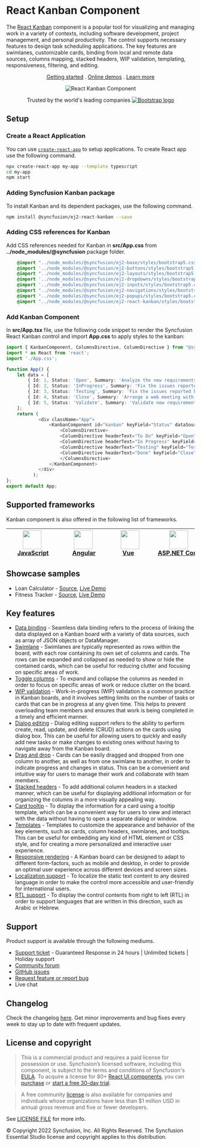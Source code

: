 # React Kanban Component

The [React Kanban](https://www.syncfusion.com/react-components/react-kanban-board?utm_source=npm&utm_medium=listing&utm_campaign=react-kanban-npm) component is a popular tool for visualizing and managing work in a variety of contexts, including software development, project management, and personal productivity. The control supports necessary features to design task scheduling applications. The key features are swimlanes, customizable cards, binding from local and remote data sources, columns mapping, stacked headers, WIP validation, templating, responsiveness, filtering, and editing.


<p align="center">
    <a href="https://ej2.syncfusion.com/react/documentation/kanban/getting-started/?utm_source=npm&utm_medium=listing&utm_campaign=react-kanban-npm">Getting started</a> . 
    <a href="https://ej2.syncfusion.com/react/demos/?utm_source=npm&utm_medium=listing&utm_campaign=react-kanban-npm#/bootstrap5/kanban/overview">Online demos</a> . 
    <a href="https://www.syncfusion.com/react-components/react-kanban-board?utm_source=npm&utm_medium=listing&utm_campaign=react-kanban-npm">Learn more</a>
</p>

<p align="center">
   <img src="https://raw.githubusercontent.com/SyncfusionExamples/nuget-img/master/react/react-kanban.png" alt="React Kanban Component"/>
</p>

<p align="center">
Trusted by the world's leading companies
  <a href="https://www.syncfusion.com">
    <img src="https://raw.githubusercontent.com/SyncfusionExamples/nuget-img/master/syncfusion/syncfusion-trusted-companies.webp" alt="Bootstrap logo">
  </a>
</p>

## Setup

### Create a React Application

You can use [`create-react-app`](https://github.com/facebookincubator/create-react-app) to setup applications. To create React app use the following command.

```bash
npx create-react-app my-app --template typescript
cd my-app
npm start
```

### Adding Syncfusion Kanban package

To install Kanban and its dependent packages, use the following command.

```sh
npm install @syncfusion/ej2-react-kanban --save
```

### Adding CSS references for Kanban

Add CSS references needed for Kanban in **src/App.css** from **../node_modules/@syncfusion** package folder.

```css
    @import "../node_modules/@syncfusion/ej2-base/styles/bootstrap5.css";
    @import '../node_modules/@syncfusion/ej2-buttons/styles/bootstrap5.css';
    @import "../node_modules/@syncfusion/ej2-layouts/styles/bootstrap5.css";
    @import '../node_modules/@syncfusion/ej2-dropdowns/styles/bootstrap5.css';
    @import '../node_modules/@syncfusion/ej2-inputs/styles/bootstrap5.css';
    @import "../node_modules/@syncfusion/ej2-navigations/styles/bootstrap5.css";
    @import "../node_modules/@syncfusion/ej2-popups/styles/bootstrap5.css";
    @import "../node_modules/@syncfusion/ej2-react-kanban/styles/bootstrap5.css";
```

### Add Kanban Component

In **src/App.tsx** file, use the following code snippet to render the Syncfusion React Kanban control and import **App.css** to apply styles to the kanban:

```typescript
import { KanbanComponent, ColumnsDirective, ColumnDirective } from "@syncfusion/ej2-react-kanban";
import * as React from 'react';
import './App.css';

function App() {
    let data = [
        { Id: 1, Status: 'Open', Summary: 'Analyze the new requirements gathered from the customer.', Type: 'Story', Priority: 'Low', Tags: 'Analyze,Customer', Estimate: 3.5, Assignee: 'Nancy Davloio', RankId: 1 },
        { Id: 2, Status: 'InProgress', Summary: 'Fix the issues reported in the IE browser.', Type: 'Bug', Priority: 'Release Breaker', Tags: 'IE', Estimate: 2.5, Assignee: 'Janet Leverling', RankId: 2  },
        { Id: 3, Status: 'Testing', Summary: 'Fix the issues reported by the customer.', Type: 'Bug', Priority: 'Low', Tags: 'Customer', Estimate: '3.5', Assignee: 'Steven walker', RankId: 1 },
        { Id: 4, Status: 'Close', Summary: 'Arrange a web meeting with the customer to get the login page requirements.', Type: 'Others', Priority: 'Low', Tags: 'Meeting', Estimate: 2, Assignee: 'Michael Suyama', RankId: 1 },
        { Id: 5, Status: 'Validate', Summary: 'Validate new requirements', Type: 'Improvement', Priority: 'Low', Tags: 'Validation', Estimate: 1.5, Assignee: 'Robert King', RankId: 1 }
    ];
    return (
            <div className="App">
                <KanbanComponent id="kanban" keyField="Status" dataSource={data} cardSettings={{ contentField: "Summary", headerField: "Id" }}>
                    <ColumnsDirective>
                    <ColumnDirective headerText="To Do" keyField="Open"/>
                    <ColumnDirective headerText="In Progress" keyField="InProgress"/>
                    <ColumnDirective headerText="Testing" keyField="Testing"/>
                    <ColumnDirective headerText="Done" keyField="Close"/>
                    </ColumnsDirective>
                </KanbanComponent>
            </div>
          );
};
export default App;
```

## Supported frameworks

Kanban component is also offered in the following list of frameworks.

| [<img src="https://ej2.syncfusion.com/github/images/js.svg" height="50" />](https://www.syncfusion.com/javascript-ui-controls?utm_medium=listing&utm_source=github)<br/>&nbsp;&nbsp;&nbsp;&nbsp;&nbsp;[JavaScript](https://www.syncfusion.com/javascript-ui-controls?utm_medium=listing&utm_source=github)&nbsp;&nbsp;&nbsp;&nbsp; | [<img src="https://ej2.syncfusion.com/github/images/angular.svg"  height="50" />](https://www.syncfusion.com/angular-components/?utm_medium=listing&utm_source=github)<br/>&nbsp;&nbsp;&nbsp;&nbsp;&nbsp;&nbsp;&nbsp;[Angular](https://www.syncfusion.com/angular-components/?utm_medium=listing&utm_source=github)&nbsp;&nbsp;&nbsp;&nbsp;&nbsp;&nbsp; | [<img src="https://ej2.syncfusion.com/github/images/vue.svg" height="50" />](https://www.syncfusion.com/vue-ui-components?utm_medium=listing&utm_source=github)<br/>&nbsp;&nbsp;&nbsp;&nbsp;&nbsp;&nbsp;&nbsp;[Vue](https://www.syncfusion.com/vue-ui-components?utm_medium=listing&utm_source=github)&nbsp;&nbsp;&nbsp;&nbsp;&nbsp;&nbsp;&nbsp;&nbsp;&nbsp; | [<img src="https://ej2.syncfusion.com/github/images/netcore.svg" height="50" />](https://www.syncfusion.com/aspnet-core-ui-controls?utm_medium=listing&utm_source=github)<br/>&nbsp;&nbsp;[ASP.NET&nbsp;Core](https://www.syncfusion.com/aspnet-core-ui-controls?utm_medium=listing&utm_source=github)&nbsp;&nbsp; | [<img src="https://ej2.syncfusion.com/github/images/netmvc.svg" height="50" />](https://www.syncfusion.com/aspnet-mvc-ui-controls?utm_medium=listing&utm_source=github)<br/>&nbsp;&nbsp;[ASP.NET&nbsp;MVC](https://www.syncfusion.com/aspnet-mvc-ui-controls?utm_medium=listing&utm_source=github)&nbsp;&nbsp; | 
| :-----: | :-----: | :-----: | :-----: | :-----: |

## Showcase samples

* Loan Calculator - [Source](https://github.com/syncfusion/ej2-showcase-react-loan-calculator), [Live Demo](https://ej2.syncfusion.com/showcase/react/loancalculator/?utm_source=npm&utm_medium=listing&utm_campaign=react-kanban-npm#/default)
* Fitness Tracker - [Source](https://github.com/SyncfusionExamples/showcase-react-health-tracker-dashboard-demo), [Live Demo](https://ej2.syncfusion.com/showcase/react/fitness-tracker-app/)

## Key features

* [Data binding](https://ej2.syncfusion.com/react/demos/?utm_source=npm&utm_medium=listing&utm_campaign=react-kanban-npm#/material/kanban/remote-data) - Seamless data binding refers to the process of linking the data displayed on a Kanban board with a variety of data sources, such as  array of JSON objects or DataManager.
* [Swimlane](https://ej2.syncfusion.com/react/demos/?utm_source=npm&utm_medium=listing&utm_campaign=react-kanban-npm#/material/kanban/swimlane) - Swimlanes are typically represented as rows within the board, with each row containing its own set of columns and cards. The rows can be expanded and collapsed as needed to show or hide the contained cards, which can be useful for reducing clutter and focusing on specific areas of work.
* [Toggle columns](https://ej2.syncfusion.com/react/demos/?utm_source=npm&utm_medium=listing&utm_campaign=react-kanban-npm#/material/kanban/toggle-columns) - To expand and collapse the columns as needed in order to focus on specific areas of work or reduce clutter on the board.
* [WIP validation](https://ej2.syncfusion.com/react/demos/?utm_source=npm&utm_medium=listing&utm_campaign=react-kanban-npm#/material/kanban/wip-validation) - Work-in-progress (WIP) validation is a common practice in Kanban boards, and it involves setting limits on the number of tasks or cards that can be in progress at any given time. This helps to prevent overloading team members and ensures that work is being completed in a timely and efficient manner.
* [Dialog editing](https://ej2.syncfusion.com/react/demos/?utm_source=npm&utm_medium=listing&utm_campaign=react-kanban-npm#/material/kanban/dialog-editing) - Dialog editing support refers to the ability to perform create, read, update, and delete (CRUD) actions on the cards using dialog box. This can be useful for allowing users to quickly and easily add new tasks or make changes to existing ones without having to navigate away from the Kanban board.
* [Drag and drop](https://ej2.syncfusion.com/react/demos/?utm_source=npm&utm_medium=listing&utm_campaign=react-kanban-npm#/material/kanban/overview) - Cards can be easily dragged and dropped from one column to another, as well as from one swimlane to another, in order to indicate progress and changes in status. This can be a convenient and intuitive way for users to manage their work and collaborate with team members.
* [Stacked headers](https://ej2.syncfusion.com/react/demos/?utm_source=npm&utm_medium=listing&utm_campaign=react-kanban-npm#/material/kanban/stacked-header) - To add additional column headers in a stacked manner, which can be useful for displaying additional information or for organizing the columns in a more visually appealing way.
* [Card tooltip](https://ej2.syncfusion.com/react/demos/?utm_source=npm&utm_medium=listing&utm_campaign=react-kanban-npm#/material/kanban/tooltip-template) - To display the information for a card using a tooltip template, which can be a convenient way for users to view and interact with the data without having to open a separate dialog or window.
* [Templates](https://ej2.syncfusion.com/react/demos/?utm_source=npm&utm_medium=listing&utm_campaign=react-kanban-npm#/material/kanban/card-template) - Templates to customize the appearance and behavior of the key elements, such as cards, column headers, swimlanes, and tooltips. This can be useful for embedding any kind of HTML element or CSS style, and for creating a more personalized and interactive user experience.
* [Responsive rendering](https://ej2.syncfusion.com/react/documentation/kanban/responsive-mode/?utm_source=npm&utm_medium=listing&utm_campaign=react-kanban-npm#responsive-mode) - A Kanban board can be designed to adapt to different form-factors, such as mobile and desktop, in order to provide an optimal user experience across different devices and screen sizes.
* [Localization support](https://ej2.syncfusion.com/react/documentation/kanban/localization/?utm_source=npm&utm_medium=listing&utm_campaign=react-kanban-npm#globalization) - To localize the static text content to any desired language in order to make the control more accessible and user-friendly for international users.
* [RTL support](https://ej2.syncfusion.com/react/documentation/kanban/localization/?utm_source=npm&utm_medium=listing&utm_campaign=react-kanban-npm#right-to-left-rtl) - To display the control contents from right to left (RTL) in order to support languages that are written in this direction, such as Arabic or Hebrew.

## Support

Product support is available through the following mediums.

* [Support ticket](https://support.syncfusion.com/support/tickets/create) - Guaranteed Response in 24 hours | Unlimited tickets | Holiday support
* [Community forum](https://www.syncfusion.com/forums/react-js2?utm_source=npm&utm_medium=listing&utm_campaign=react-kanban-npm)
* [GitHub issues](https://github.com/syncfusion/ej2-react-ui-components/issues/new)
* [Request feature or report bug](https://www.syncfusion.com/feedback/react?utm_source=npm&utm_medium=listing&utm_campaign=react-kanban-npm)
* Live chat

## Changelog

Check the changelog [here](https://github.com/syncfusion/ej2-react-ui-components/blob/master/components/kanban/CHANGELOG.md?utm_source=npm&utm_medium=listing&utm_campaign=react-kanban-npm). Get minor improvements and bug fixes every week to stay up to date with frequent updates.

## License and copyright

> This is a commercial product and requires a paid license for possession or use. Syncfusion’s licensed software, including this component, is subject to the terms and conditions of Syncfusion's [EULA](https://www.syncfusion.com/eula/es/). To acquire a license for 80+ [React UI components](https://www.syncfusion.com/react-components), you can [purchase](https://www.syncfusion.com/sales/products) or [start a free 30-day trial](https://www.syncfusion.com/account/manage-trials/start-trials).

> A free community [license](https://github.com/syncfusion/ej2-react-ui-components/blob/master/license?utm_source=npm&utm_medium=listing&utm_campaign=react-kanban-npm) is also available for companies and individuals whose organizations have less than $1 million USD in annual gross revenue and five or fewer developers.

See [LICENSE FILE](https://github.com/syncfusion/ej2-react-ui-components/blob/master/license?utm_source=npm&utm_medium=listing&utm_campaign=react-kanban-npm) for more info.

&copy; Copyright 2022 Syncfusion, Inc. All Rights Reserved. The Syncfusion Essential Studio license and copyright applies to this distribution.